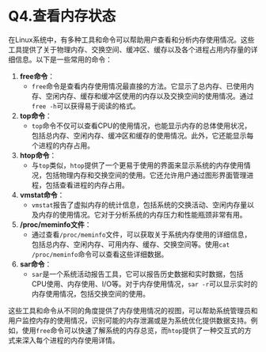 # Q4.查看内存状态

在Linux系统中，有多种工具和命令可以帮助用户查看和分析内存使用情况。这些工具提供了关于物理内存、交换空间、缓冲区、缓存以及各个进程占用内存量的详细信息。以下是一些常用的命令：

1. **free命令**：
   - `free`命令是查看内存使用情况最直接的方法。它显示了总内存、已使用内存、空闲内存、缓存和缓冲区使用的内存以及交换空间的使用情况。通过`free -h`可以获得易于阅读的格式。
2. **top命令**：
   - `top`命令不仅可以查看CPU的使用情况，也能显示内存的总体使用状况，包括总内存、空闲内存、缓冲区和缓存的使用情况。此外，它还能显示每个进程的内存占用。
3. **htop命令**：
   - 与`top`类似，`htop`提供了一个更易于使用的界面来显示系统的内存使用情况，包括物理内存和交换空间的使用。它还允许用户通过图形界面管理进程，包括查看进程的内存占用。
4. **vmstat命令**：
   - `vmstat`报告了虚拟内存的统计信息，包括系统的交换活动、空闲内存量以及内存的使用情况。它对于分析系统的内存压力和性能瓶颈非常有用。
5. **/proc/meminfo文件**：
   - 通过查看`/proc/meminfo`文件，可以获取关于系统内存使用的详细信息，包括总内存、空闲内存、可用内存、缓存、交换空间等。使用`cat /proc/meminfo`命令可以查看这些详细数据。
6. **sar命令**：
   - `sar`是一个系统活动报告工具，它可以报告历史数据和实时数据，包括CPU使用、内存使用、I/O等。对于内存使用情况，`sar -r`可以显示实时的内存使用情况，包括交换空间的使用。

这些工具和命令从不同的角度提供了内存使用情况的视图，可以帮助系统管理员和用户监控内存的使用情况，识别可能的内存泄漏或是为系统优化提供数据支持。例如，使用`free`命令可以快速了解系统的内存总览，而`htop`提供了一种交互式的方式来深入每个进程的内存使用详情。